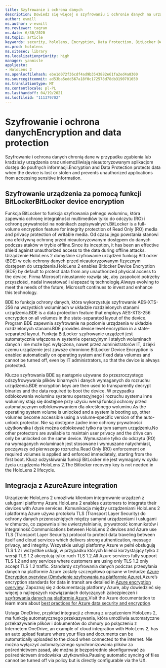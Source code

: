 ```yaml
---
title: Szyfrowanie i ochrona danych
description: Dowiedz się więcej o szyfrowaniu i ochronie danych na urządzeniach HoloLens 2, w tym o integracji funkcji BitLocker i platformy Azure.
author: evmill
ms.author: v-evmill
ms.reviewer: tagran
ms.date: 6/30/2020
ms.topic: article
keywords: security, hololens, Encryption, Data Protection, BitLocker Device, BitLocker, bitlocker, bitlocker, bitlocker encryption, azure integration,
ms.prod: hololens
ms.sitesec: library
ms.localizationpriority: high
manager: yannisle
appliesto:
- HoloLens 2
ms.openlocfilehash: ebe1d072f36cdf4ad9b3543882e61fa2ed4a0300
ms.sourcegitcommit: ad53ba5edd567a18f0c172578d78db3190701650
ms.translationtype: MT
ms.contentlocale: pl-PL
ms.lasthandoff: 04/19/2021
ms.locfileid: "111379702"
---
```

# <a name="encryption-and-data-protection"></a><span data-ttu-id="ed0d5-104">Szyfrowanie i ochrona danych</span><span class="sxs-lookup"><span data-stu-id="ed0d5-104">Encryption and data protection</span></span>

<span data-ttu-id="ed0d5-105">Szyfrowanie i ochrona danych chronią dane w przypadku zgubienia lub kradzieży urządzenia oraz uniemożliwiają nieautoryzowanym aplikacjom dostęp do poufnych informacji.</span><span class="sxs-lookup"><span data-stu-id="ed0d5-105">Encryption and Data Protection protects data when the device is lost or stolen and prevents unauthorized applications from accessing sensitive information.</span></span>

## <a name="bitlocker-device-encryption"></a><span data-ttu-id="ed0d5-106">Szyfrowanie urządzenia za pomocą funkcji BitLocker</span><span class="sxs-lookup"><span data-stu-id="ed0d5-106">BitLocker device encryption</span></span>

<span data-ttu-id="ed0d5-107">Funkcja BitLocker to funkcja szyfrowania pełnego woluminu, która zapewnia ochronę integralności multimediów tylko do odczytu (RO) i ochronę prywatności na nośnikach zapisywalnych.</span><span class="sxs-lookup"><span data-stu-id="ed0d5-107">BitLocker is a full-volume encryption feature for integrity protection of Read Only (RO) media and privacy protection of writable media.</span></span>  <span data-ttu-id="ed0d5-108">Od czasu jego powstania stanowi ona efektywną ochronę przed nieautoryzowanym dostępem do danych podczas ataków w trybie offline.</span><span class="sxs-lookup"><span data-stu-id="ed0d5-108">Since its inception, it has been an effective shield against unauthorized access to the data during offline attacks.</span></span> <span data-ttu-id="ed0d5-109">Urządzenie HoloLens 2 domyślnie szyfrowanie urządzeń funkcją BitLocker (BDE) w celu ochrony danych przed nieautoryzowanym fizycznym dostępem do urządzenia.</span><span class="sxs-lookup"><span data-stu-id="ed0d5-109">HoloLens 2 enables Bitlocker Device Encryption (BDE) by default to protect data from any unauthorized physical access to the device.</span></span> <span data-ttu-id="ed0d5-110">Firma Microsoft nieustannie rozwija się, aby zaspokoić potrzeby przyszłości, nadal inwestować i ulepszać tę technologię.</span><span class="sxs-lookup"><span data-stu-id="ed0d5-110">Always evolving to meet the needs of the future, Microsoft continues to invest and enhance this technology.</span></span>

<span data-ttu-id="ed0d5-111">BDE to funkcja ochrony danych, która wykorzystuje szyfrowanie AES-XTS-256 na wszystkich woluminach w układzie rozdzielonych stanami urządzenia.</span><span class="sxs-lookup"><span data-stu-id="ed0d5-111">BDE is a data protection feature that employs AES-XTS-256 encryption on all volumes in the state-separated layout of the device.</span></span> <span data-ttu-id="ed0d5-112">Program BDE zapewnia szyfrowanie na poziomie urządzenia w układzie rozdzielonych stanami.</span><span class="sxs-lookup"><span data-stu-id="ed0d5-112">BDE provides device level encryption in a state-separated layout.</span></span> <span data-ttu-id="ed0d5-113">Funkcja BitLocker szyfrowanie urządzeń jest automatycznie włączona w systemie operacyjnym i stałych woluminach danych i nie może być wyłączona, nawet przez administratorów IT, dzięki czemu urządzenie jest zawsze chronione.</span><span class="sxs-lookup"><span data-stu-id="ed0d5-113">BitLocker Device Encryption is enabled automatically on operating system and fixed data volumes and cannot be turned off, even by IT administrators, so that the device is always protected.</span></span>

<span data-ttu-id="ed0d5-114">Klucze szyfrowania BDE są następnie używane do przezroczystego odszyfrowywania plików binarnych i danych wymaganych do rozruchu urządzenia.</span><span class="sxs-lookup"><span data-stu-id="ed0d5-114">BDE encryption keys are then used to transparently decrypt binaries and the data required to boot the device.</span></span> <span data-ttu-id="ed0d5-115">W przypadku odblokowania woluminu systemu operacyjnego i rozruchu systemu inne woluminy stają się dostępne przy użyciu wersji funkcji ochrony przed automatycznym odblokowywaniem dla określonego woluminu.</span><span class="sxs-lookup"><span data-stu-id="ed0d5-115">As the operating system volume is unlocked and a system is booting up, other volumes become accessible using a volume-specific version of the auto-unlock protector.</span></span> <span data-ttu-id="ed0d5-116">Nie są dostępne żadne inne ochrony prywatności użytkownika i dysk można odblokować tylko na tym samym urządzeniu.</span><span class="sxs-lookup"><span data-stu-id="ed0d5-116">No other protectors are available to maintain user privacy and the drive can only be unlocked on the same device.</span></span> <span data-ttu-id="ed0d5-117">Wymuszanie tylko do odczytu (RO) na wymaganych woluminach jest stosowane i wymuszane natychmiast, począwszy od pierwszego rozruchu.</span><span class="sxs-lookup"><span data-stu-id="ed0d5-117">Read Only (RO) enforcement on required volumes is applied and enforced immediately, starting from the first boot.</span></span> <span data-ttu-id="ed0d5-118">Klucz odzyskiwania funkcji BitLocker nie jest wymagany w cyklu życia urządzenia HoloLens 2.</span><span class="sxs-lookup"><span data-stu-id="ed0d5-118">The Bitlocker recovery key is not needed in the HoloLens 2 lifecycle.</span></span>

## <a name="azure-integration"></a><span data-ttu-id="ed0d5-119">Integracja z Azure</span><span class="sxs-lookup"><span data-stu-id="ed0d5-119">Azure integration</span></span> 

<span data-ttu-id="ed0d5-120">Urządzenie HoloLens 2 umożliwia klientom integrowanie urządzeń z usługami platformy Azure.</span><span class="sxs-lookup"><span data-stu-id="ed0d5-120">HoloLens 2 enables customers to integrate their devices with Azure services.</span></span> <span data-ttu-id="ed0d5-121">Komunikacja między urządzeniami HoloLens 2 i platformą Azure używa protokołu TLS (Transport Layer Security) do ochrony danych przenoszniętych między samymi urządzeniami i usługami w chmurze, co zapewnia silne uwierzytelnianie, prywatność komunikatów i integralność.</span><span class="sxs-lookup"><span data-stu-id="ed0d5-121">Communications between HoloLens 2 devices and Azure use TLS (Transport Layer Security) protocol to protect data traveling between itself and cloud services which delivers strong authentication, message privacy, and integrity.</span></span> <span data-ttu-id="ed0d5-122">Wszystkie usługi platformy Azure w pełni obsługują TLS 1.2 i wszystkie usługi, w przypadku których klienci korzystający tylko z wersji TLS 1.2 akceptują tylko ruch TLS 1.2.</span><span class="sxs-lookup"><span data-stu-id="ed0d5-122">All Azure services fully support TLS 1.2 and any services where customers are using only TLS 1.2 only accept TLS 1.2 traffic.</span></span> <span data-ttu-id="ed0d5-123">Standardy szyfrowania danych podczas przesyłania danych na platformie Azure zostały szczegółowo opisane w tesłudze [Azure Encryption overview (Omówienie szyfrowania na platformie Azure).](https://docs.microsoft.com/azure/security/fundamentals/encryption-overview)</span><span class="sxs-lookup"><span data-stu-id="ed0d5-123">Azure’s encryption standards for data in transit are detailed in [Azure encryption overview](https://docs.microsoft.com/azure/security/fundamentals/encryption-overview).</span></span> <span data-ttu-id="ed0d5-124">Zapoznaj się z dokumentacją platformy Azure, aby dowiedzieć się więcej o najlepszych rozwiązaniach dotyczących zabezpieczeń i [szyfrowania danych na platformie Azure.](https://docs.microsoft.com/azure/security/fundamentals/data-encryption-best-practices)</span><span class="sxs-lookup"><span data-stu-id="ed0d5-124">Visit the Azure documentation to learn more about [best practices for Azure data security and encryption](https://docs.microsoft.com/azure/security/fundamentals/data-encryption-best-practices).</span></span> 

<span data-ttu-id="ed0d5-125">Usługa OneDrive, przykład integracji z chmurą z urządzeniem HoloLens 2, ma funkcję automatycznego przekazywania, która umożliwia automatyczne przekazywanie plików i dokumentów do chmury po połączeniu z Internetem.</span><span class="sxs-lookup"><span data-stu-id="ed0d5-125">OneDrive, an example of cloud integration with HoloLens 2, has an auto upload feature where your files and documents can be automatically uploaded to the cloud when connected to the internet.</span></span> <span data-ttu-id="ed0d5-126">Nie można wyłączyć automatycznego synchronizowania plików za pośrednictwem zasad, ale można je bezpośrednio skonfigurować za pośrednictwem środowiska użytkownika.</span><span class="sxs-lookup"><span data-stu-id="ed0d5-126">Pausing automatic syncing of files cannot be turned off via policy but is directly configurable via the UX.</span></span> 
